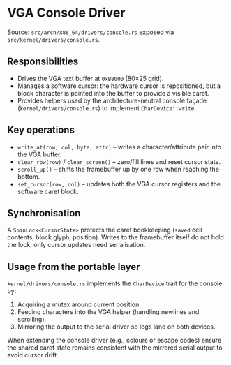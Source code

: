 # VGA Console Driver

Source: `src/arch/x86_64/drivers/console.rs` exposed via `src/kernel/drivers/console.rs`.

## Responsibilities

- Drives the VGA text buffer at `0xB8000` (80×25 grid).
- Manages a software cursor: the hardware cursor is repositioned, but a block character is painted into the buffer to provide a visible caret.
- Provides helpers used by the architecture-neutral console façade (`kernel/drivers/console.rs`) to implement `CharDevice::write`.

## Key operations

- `write_at(row, col, byte, attr)` – writes a character/attribute pair into the VGA buffer.
- `clear_row(row)` / `clear_screen()` – zero/fill lines and reset cursor state.
- `scroll_up()` – shifts the framebuffer up by one row when reaching the bottom.
- `set_cursor(row, col)` – updates both the VGA cursor registers and the software caret block.

## Synchronisation

A `SpinLock<CursorState>` protects the caret bookkeeping (`saved` cell contents, block glyph, position). Writes to the framebuffer itself do not hold the lock; only cursor updates need serialisation.

## Usage from the portable layer

`kernel/drivers/console.rs` implements the `CharDevice` trait for the console by:

1. Acquiring a mutex around current position.
2. Feeding characters into the VGA helper (handling newlines and scrolling).
3. Mirroring the output to the serial driver so logs land on both devices.

When extending the console driver (e.g., colours or escape codes) ensure the shared caret state remains consistent with the mirrored serial output to avoid cursor drift.
